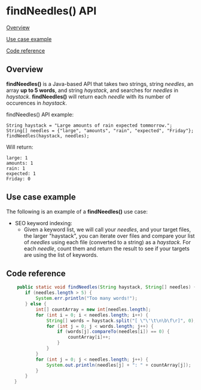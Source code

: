<!-- Confidential + Proprietary Google&#174;-->
<!-- Exercise #1 - findNeedles (required)-->
<!-- This exercise has two required parts:-->
<!--
1. Write an API reference document that explains
how to call this method. Your audience for this
document is an experienced Java programmer.
 
2. Assume you have a chance to send comments or
questions to the person who wrote the code.
Suggest ways to improve the code, for example,
to reduce memory usage or enhance features -->

# findNeedles() API

[Overview](#Overview)

[Use case example](#Uses)

[Code reference](#Code)

## Overview <a name="Overview"/>


**findNeedles()** is a Java-based API that takes two strings, string *needles*, an array **up to 5 words**,
and string *haystack*, and searches for *needles* in *haystack*. **findNeedles()** will return each *needle* with its number of occurences in *haystack*.  

findNeedles() API example:
	
	String haystack = "Large amounts of rain expected tommorrow.";
	String[] needles = {"large", "amounts", "rain", "expected", "Friday"};
	findNeedles(haystack, needles);
	
Will return:
	
	large: 1
	amounts: 1
	rain: 1
	expected: 1
	Friday: 0


## Use case example<a name="Uses"/>

The following is an example of a **findNeedles()** use case:

- SEO keyword indexing:
	- Given a keyword list, we will call your *needles*, and your target files, the larger "haystack", 
	you can iterate over files and compare your list of *needles* using each 
	file (converted to a string) as a *haystack*. For each *needle*, count them and return 
	the result to see if your targets are using the list of keywords.
	

## Code reference <a name="Code"/>


```java
    public static void findNeedles(String haystack, String[] needles) {
       if (needles.length > 5) {
           System.err.println("Too many words!");
       } else {
           int[] countArray = new int[needles.length];
           for (int i = 0; i < needles.length; i++) {
               String[] words = haystack.split("[ \"\'\t\n\b\f\r]", 0);
               for (int j = 0; j < words.length; j++) {
                   if (words[j].compareTo(needles[i]) == 0) {
                       countArray[i]++;
                   }
               }
           }
           for (int j = 0; j < needles.length; j++) {
               System.out.println(needles[j] + ": " + countArray[j]);
           }
       }
   }
```
